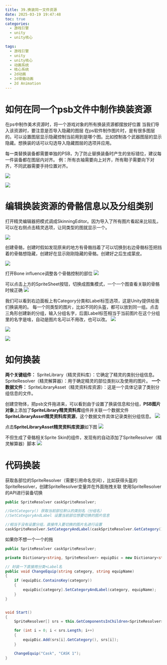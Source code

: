 ```yaml
---
title: 39.换装同一文件资源
date: 2025-03-19 19:47:48
toc: true
categories:
  - 游戏引擎
  - unity
  - unity核心

tags:
  - 游戏引擎
  - unity
  - unity核心
  - 动画系统
  - 核心系统
  - 2d动画
  - 2d骨骼动画
  - 2d Animation
---
```


# 如何在同一个psb文件中制作换装资源
在ps中制作美术资源时，将一个游戏对象的所有换装资源都摆放好位置
当我们导入该资源时，要注意是否导入隐藏的图层
在ps软件制作图片时，是有很多图层的。可以设置图层显示隐藏控制当前用到是哪个图。比如控制各个武器图层的显示隐藏。想换装的话可以勾选导入隐藏图层的选项并应用。

每一类替换装备都需要单独的PSB，为了防止替换装备时产生的坐标错位，建议每一件装备都在图层内对齐。
例：所有衣袖需要向上对齐，所有鞋子需要向下对齐，不同武器需要手持位置对齐。

![](39.换装同一文件资源/file-20250319194958747.png)


![](39.换装同一文件资源/file-20250319195049397.png)


# 编辑换装资源的骨骼信息以及分组类别
打开精灵编辑器把模式调成SkinningEditor。因为导入了所有图片看起来比较乱，可以在右侧点击精灵选项，让同类型的图就显示一个。

![](39.换装同一文件资源/file-20250319195419984.png)



创建骨骼，创建时假如发现原来的地方有骨骼挡着了可以切换到右边骨骼标签把挡着的骨骼想隐藏，创建好在显示刚刚隐藏的骨骼。创建好之后生成蒙皮。

![](39.换装同一文件资源/file-20250319195454059.png)

打开Bone influence调整各个骨骼控制的部位
![](39.换装同一文件资源/file-20250319195608210.png)


可以点击上方的SpriteSheet按钮，切换成图集模式，一个一个图查看关联的骨骼时候正确
![](39.换装同一文件资源/file-20250319200035421.png)


我们可以看到右边面板上有Category分类和Label标签选项，这是Unity提供给我们换装用的。
每一个同类型的图片，比如不同的头盔，都可以放到同一组。点击三角形创建新的分组，输入分组名字，后面Label标签相当于当前图片在这个分组里的名字是啥，自动是图片名可以不用改，也可以改。
![](39.换装同一文件资源/file-20250319200111208.png)


![](39.换装同一文件资源/file-20250319200120541.png)


![](39.换装同一文件资源/file-20250319200303787.png)


# 如何换装
**两个关键组件：**
SpriteLibrary（精灵资料库）：它确定了精灵的类别分组信息。
SpriteResolver（精灵解算器）：用于确定精灵的部位类别以及使用的图片。
**一个数据文件：**
SpriteLibraryAsset（精灵资料库资源）：这是一个具体记录了类别分组信息的文件。


创建空物体，把psb文件拖进来，可以看到由于设置了换装信息和分组，**PSB图片对象**上添加了**SpriteLibrary精灵资料库**组件并关联一个数据文件**SpriteLibraryAsset精灵资料库资源**，这个数据文件具体记录类别分组信息。
![](39.换装同一文件资源/file-20250319200954344.png)

点击**SpriteLibraryAsset精灵资料库资源**如下图
![](39.换装同一文件资源/file-20250319201112263.png)

不但生成了骨骼相关Sprite Skin的组件，发现有的自动添加了SpriteResolver（精灵解算器）脚本
![](39.换装同一文件资源/file-20250319201226101.png)


# 代码换装
获取各部位的SpriteResolver（需要引用命名空间），比如获得头盔的SpriteResolver，创建SpriteResolver变量并在外面拖拽关联
使用SpriteResolver的API进行装备切换

```cs
public SpriteResolver caskSpriteResolver;

//GetCategory() 获取当前部位默认的类别名（分组名）
//SetCategoryAndLabel 设置当前部位想要切换的图片信息

//相当于没有设置分组，直接传入要切换的图片名进行设置
caskSpriteResolver.SetCategoryAndLabel(caskSpriteResolver.GetCategory(), "CASK 1");

```

如果你不想一个一个的拖
```cs
public SpriteResolver caskSpriteResolver;

private Dictionary<string, SpriteResolver> equipDic = new Dictionary<string, SpriteResolver>();

// 封装一下直接用分类+Label名
public void ChangeEquip(string category, string equipName)
{
    if (equipDic.ContainsKey(category))
    {
        equipDic[category].SetCategoryAndLabel(category, equipName);
    }
}


void Start()
{
    SpriteResolver[] srs = this.GetComponentsInChildren<SpriteResolver>();

    for (int i = 0; i < srs.Length; i++)
    {
        equipDic.Add(srs[i].GetCategory(), srs[i]);
    }

    ChangeEquip("Cask", "CASK 1");
}
```
